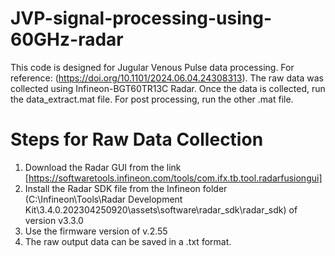 # JVP-signal-processing-using-60GHz-radar

This code is designed for Jugular Venous Pulse data processing. For reference: (https://doi.org/10.1101/2024.06.04.24308313). The raw data was collected using Infineon-BGT60TR13C Radar. Once the data is collected, run the data_extract.mat file. For post processing, run the other .mat file.

# Steps for Raw Data Collection
1. Download the Radar GUI from the link [https://softwaretools.infineon.com/tools/com.ifx.tb.tool.radarfusiongui]
2. Install the Radar SDK file from the Infineon folder (C:\Infineon\Tools\Radar Development Kit\3.4.0.202304250920\assets\software\radar_sdk\radar_sdk) of version v3.3.0
3. Use the firmware version of v.2.55
4. The raw output data can be saved in a .txt format.



